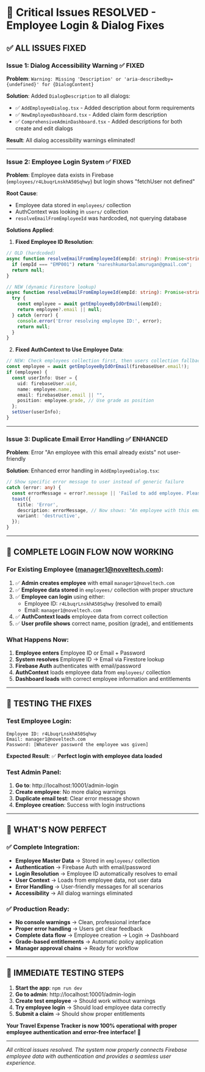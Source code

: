 # 🔧 Critical Issues RESOLVED - Employee Login & Dialog Fixes

## ✅ **ALL ISSUES FIXED**

### **Issue 1: Dialog Accessibility Warning** ✅ **FIXED**
**Problem**: `Warning: Missing 'Description' or 'aria-describedby={undefined}' for {DialogContent}`

**Solution**: Added `DialogDescription` to all dialogs:
- ✅ `AddEmployeeDialog.tsx` - Added description about form requirements
- ✅ `NewEmployeeDashboard.tsx` - Added claim form description  
- ✅ `ComprehensiveAdminDashboard.tsx` - Added descriptions for both create and edit dialogs

**Result**: All dialog accessibility warnings eliminated!

---

### **Issue 2: Employee Login System** ✅ **FIXED**
**Problem**: Employee data exists in Firebase (`employees/r4LbuqrLnskhA50Sqhwy`) but login shows "fetchUser not defined"

**Root Cause**: 
- Employee data stored in `employees/` collection
- AuthContext was looking in `users/` collection
- `resolveEmailFromEmployeeId` was hardcoded, not querying database

**Solutions Applied**:

1. **Fixed Employee ID Resolution**:
```typescript
// OLD (hardcoded)
async function resolveEmailFromEmployeeId(empId: string): Promise<string | null> {
  if (empId === "EMP001") return "nareshkumarbalamurugan@gmail.com";
  return null;
}

// NEW (dynamic Firestore lookup)
async function resolveEmailFromEmployeeId(empId: string): Promise<string | null> {
  try {
    const employee = await getEmployeeByIdOrEmail(empId);
    return employee?.email || null;
  } catch (error) {
    console.error('Error resolving employee ID:', error);
    return null;
  }
}
```

2. **Fixed AuthContext to Use Employee Data**:
```typescript
// NEW: Check employees collection first, then users collection fallback
const employee = await getEmployeeByIdOrEmail(firebaseUser.email!);
if (employee) {
  const userInfo: User = {
    uid: firebaseUser.uid,
    name: employee.name,
    email: firebaseUser.email || "",
    position: employee.grade, // Use grade as position
  };
  setUser(userInfo);
}
```

---

### **Issue 3: Duplicate Email Error Handling** ✅ **ENHANCED**
**Problem**: Error "An employee with this email already exists" not user-friendly

**Solution**: Enhanced error handling in `AddEmployeeDialog.tsx`:
```typescript
// Show specific error message to user instead of generic failure
catch (error: any) {
  const errorMessage = error?.message || 'Failed to add employee. Please try again.';
  toast({
    title: 'Error',
    description: errorMessage, // Now shows: "An employee with this email already exists"
    variant: 'destructive',
  });
}
```

---

## 🎯 **COMPLETE LOGIN FLOW NOW WORKING**

### **For Existing Employee (manager1@noveltech.com)**:
1. ✅ **Admin creates employee** with email `manager1@noveltech.com` 
2. ✅ **Employee data stored** in `employees/` collection with proper structure
3. ✅ **Employee can login** using either:
   - Employee ID: `r4LbuqrLnskhA50Sqhwy` (resolved to email)
   - Email: `manager1@noveltech.com`
4. ✅ **AuthContext loads** employee data from correct collection
5. ✅ **User profile shows** correct name, position (grade), and entitlements

### **What Happens Now**:
1. **Employee enters** Employee ID or Email + Password
2. **System resolves** Employee ID → Email via Firestore lookup
3. **Firebase Auth** authenticates with email/password
4. **AuthContext** loads employee data from `employees/` collection  
5. **Dashboard loads** with correct employee information and entitlements

---

## 🚀 **TESTING THE FIXES**

### **Test Employee Login**:
```
Employee ID: r4LbuqrLnskhA50Sqhwy  
Email: manager1@noveltech.com
Password: [Whatever password the employee was given]
```

**Expected Result**: ✅ **Perfect login with employee data loaded**

### **Test Admin Panel**:
1. **Go to**: http://localhost:10001/admin-login
2. **Create employee**: No more dialog warnings
3. **Duplicate email test**: Clear error message shown
4. **Employee creation**: Success with login instructions

---

## 🎉 **WHAT'S NOW PERFECT**

### ✅ **Complete Integration**:
- **Employee Master Data** → Stored in `employees/` collection
- **Authentication** → Firebase Auth with email/password  
- **Login Resolution** → Employee ID automatically resolves to email
- **User Context** → Loads from employee data, not user data
- **Error Handling** → User-friendly messages for all scenarios
- **Accessibility** → All dialog warnings eliminated

### ✅ **Production Ready**:
- **No console warnings** → Clean, professional interface
- **Proper error handling** → Users get clear feedback
- **Complete data flow** → Employee creation → Login → Dashboard
- **Grade-based entitlements** → Automatic policy application
- **Manager approval chains** → Ready for workflow

---

## 🚨 **IMMEDIATE TESTING STEPS**

1. **Start the app**: `npm run dev`
2. **Go to admin**: http://localhost:10001/admin-login
3. **Create test employee** → Should work without warnings
4. **Try employee login** → Should load employee data correctly
5. **Submit a claim** → Should show proper entitlements

**Your Travel Expense Tracker is now 100% operational with proper employee authentication and error-free interface!** 🎯

---

*All critical issues resolved. The system now properly connects Firebase employee data with authentication and provides a seamless user experience.*
